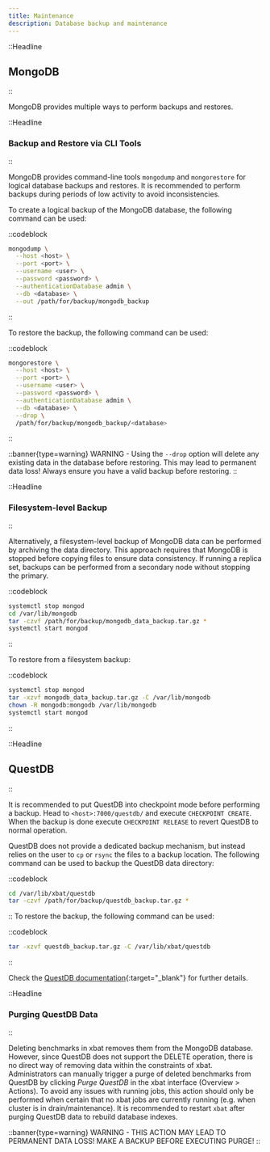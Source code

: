 ```yaml
---
title: Maintenance
description: Database backup and maintenance
---
```


::Headline

## MongoDB

::

MongoDB provides multiple ways to perform backups and restores.

::Headline

### Backup and Restore via CLI Tools

::

MongoDB provides command-line tools `mongodump` and `mongorestore` for logical database backups and restores.
It is recommended to perform backups during periods of low activity to avoid inconsistencies.

To create a logical backup of the MongoDB database, the following command can be used:

::codeblock

```bash
mongodump \
  --host <host> \
  --port <port> \
  --username <user> \
  --password <password> \
  --authenticationDatabase admin \
  --db <database> \
  --out /path/for/backup/mongodb_backup
```

::

To restore the backup, the following command can be used:

::codeblock

```bash
mongorestore \
  --host <host> \
  --port <port> \
  --username <user> \
  --password <password> \
  --authenticationDatabase admin \
  --db <database> \
  --drop \
  /path/for/backup/mongodb_backup/<database>
```

::

::banner{type=warning}
WARNING - Using the `--drop` option will delete any existing data in the database before restoring.
This may lead to permanent data loss! Always ensure you have a valid backup before restoring.
::

::Headline

### Filesystem-level Backup

::

Alternatively, a filesystem-level backup of MongoDB data can be performed by archiving the data directory.
This approach requires that MongoDB is stopped before copying files to ensure data consistency.
If running a replica set, backups can be performed from a secondary node without stopping the primary.

::codeblock

```bash
systemctl stop mongod
cd /var/lib/mongodb
tar -czvf /path/for/backup/mongodb_data_backup.tar.gz *
systemctl start mongod
```

::

To restore from a filesystem backup:

::codeblock

```bash
systemctl stop mongod
tar -xzvf mongodb_data_backup.tar.gz -C /var/lib/mongodb
chown -R mongodb:mongodb /var/lib/mongodb
systemctl start mongod
```

::

::Headline

## QuestDB

::

It is recommended to put QuestDB into checkpoint mode before performing a backup. Head to `<host>:7000/questdb/` and execute `CHECKPOINT CREATE`. When the backup is done execute `CHECKPOINT RELEASE` to revert QuestDB to normal operation.

QuestDB does not provide a dedicated backup mechanism, but instead relies on the user to `cp` or `rsync` the files to a backup location. The following command can be used to backup the QuestDB data directory:

::codeblock

```bash
cd /var/lib/xbat/questdb
tar -czvf /path/for/backup/questdb_backup.tar.gz *
```

::
To restore the backup, the following command can be used:

::codeblock

```bash
tar -xzvf questdb_backup.tar.gz -C /var/lib/xbat/questdb
```

::

Check the [QuestDB documentation](https://questdb.io/docs/operations/backup/){:target="_blank"} for further details.

::Headline

### Purging QuestDB Data

::

Deleting benchmarks in xbat removes them from the MongoDB database. However, since QuestDB does not support the DELETE operation, there is no direct way of removing data within the constraints of xbat. Administrators can manually trigger a purge of deleted benchmarks from QuestDB by clicking _Purge QuestDB_ in the xbat interface (Overview > Actions). To avoid any issues with running jobs, this action should only be performed when certain that no xbat jobs are currently running (e.g. when cluster is in drain/maintenance). It is recommended to restart `xbat` after purging QuestDB data to rebuild database indexes.

::banner{type=warning}
WARNING - THIS ACTION MAY LEAD TO PERMANENT DATA LOSS! MAKE A BACKUP BEFORE EXECUTING PURGE!
::
